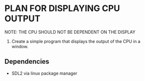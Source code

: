 # PLAN FOR DISPLAYING CPU OUTPUT

NOTE: THE CPU SHOULD NOT BE DEPENDENT ON THE DISPLAY

1. Create a simple program that displays the output of the CPU in a window.

## Dependencies

- SDL2 via linux package manager

